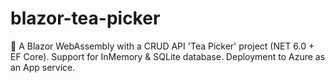 # blazor-tea-picker

🍵 A Blazor WebAssembly with a CRUD API 'Tea Picker' project (NET 6.0 + EF Core). Support for InMemory & SQLite database. Deployment to Azure as an App service.
